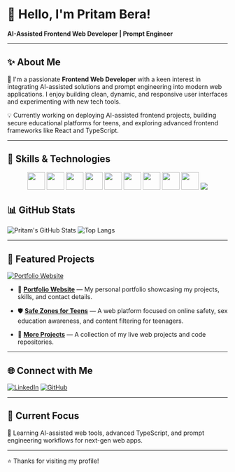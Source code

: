 # 👋 Hello, I'm Pritam Bera!

**AI-Assisted Frontend Web Developer | Prompt Engineer**

---

## ✨ About Me

🚀 I'm a passionate **Frontend Web Developer** with a keen interest in integrating AI-assisted solutions and prompt engineering into modern web applications. I enjoy building clean, dynamic, and responsive user interfaces and experimenting with new tech tools.

💡 Currently working on deploying AI-assisted frontend projects, building secure educational platforms for teens, and exploring advanced frontend frameworks like React and TypeScript.

---
## 🚀 Skills & Technologies

<p align="center">
  <img src="https://cdn.jsdelivr.net/gh/devicons/devicon/icons/html5/html5-original.svg" width="40" height="40"/>
  <img src="https://cdn.jsdelivr.net/gh/devicons/devicon/icons/css3/css3-original.svg" width="40" height="40"/>
  <img src="https://cdn.jsdelivr.net/gh/devicons/devicon/icons/javascript/javascript-original.svg" width="40" height="40"/>
  <img src="https://cdn.jsdelivr.net/gh/devicons/devicon/icons/react/react-original.svg" width="40" height="40"/>
  <img src="https://cdn.jsdelivr.net/gh/devicons/devicon/icons/typescript/typescript-original.svg" width="40" height="40"/>
  <img src="https://cdn.jsdelivr.net/gh/devicons/devicon/icons/tailwindcss/tailwindcss-plain.svg" width="40" height="40"/>
  <img src="https://cdn.jsdelivr.net/gh/devicons/devicon/icons/nodejs/nodejs-original.svg" width="40" height="40"/>
  <img src="https://cdn.jsdelivr.net/gh/devicons/devicon/icons/git/git-original.svg" width="40" height="40"/>
  <img src="https://cdn.jsdelivr.net/gh/devicons/devicon/icons/vscode/vscode-original.svg" width="40" height="40"/>
  <img src="https://img.icons8.com/external-tal-revivo-shadow-tal-revivo/40/000000/external-postman-is-the-only-complete-api-development-environment-logo-shadow-tal-revivo.png"/>
</p>



## 📊 GitHub Stats  

![Pritam's GitHub Stats](https://github-readme-stats.vercel.app/api?username=pritam-5&show_icons=true&theme=dark)
![Top Langs](https://github-readme-stats.vercel.app/api/top-langs/?username=pritam-5&layout=compact&theme=dark)

---

## 📁 Featured Projects  

[![Portfolio Website](https://img.shields.io/badge/Visit-My_Portfolio-blueviolet?style=for-the-badge&logo=vercel&logoColor=white)](https://my-portfolio-website-theta-sepia.vercel.app)

- 🎨 **[Portfolio Website](https://my-portfolio-website-theta-sepia.vercel.app)** — My personal portfolio showcasing my projects, skills, and contact details.

- 🛡️ **[Safe Zones for Teens](https://safe-zones-for-teens.vercel.app)** — A web platform focused on online safety, sex education awareness, and content filtering for teenagers.

- 🚀 **[More Projects](https://github.com/pritam-5?tab=repositories)** — A collection of my live web projects and code repositories.

---

## 🌐 Connect with Me  

[![LinkedIn](https://img.shields.io/badge/LinkedIn-0077B5?style=for-the-badge&logo=linkedin&logoColor=white)](https://linkedin.com/in/pritam-bera-733703270)
[![GitHub](https://img.shields.io/badge/GitHub-171515?style=for-the-badge&logo=github&logoColor=white)](https://github.com/pritam-5)

---

## 📌 Current Focus  

🌱 Learning AI-assisted web tools, advanced TypeScript, and prompt engineering workflows for next-gen web apps.

---

⭐️ Thanks for visiting my profile!
